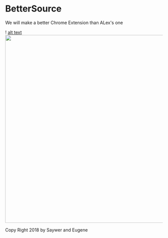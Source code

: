 ﻿# BetterSource

We will make a better Chrome Extension than ALex's one 

! [alt text](https://avatars3.githubusercontent.com/u/8658063?s=400&v=4.png)
<img src="https://avatars3.githubusercontent.com/u/8658063?s=400&v=4.png" width="600px" >


Copy Right 2018 by Saywer and Eugene
